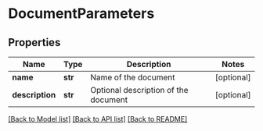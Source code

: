 # DocumentParameters

## Properties
Name | Type | Description | Notes
------------ | ------------- | ------------- | -------------
**name** | **str** | Name of the document | [optional] 
**description** | **str** | Optional description of the document | [optional] 

[[Back to Model list]](../README.md#documentation-for-models) [[Back to API list]](../README.md#documentation-for-api-endpoints) [[Back to README]](../README.md)


